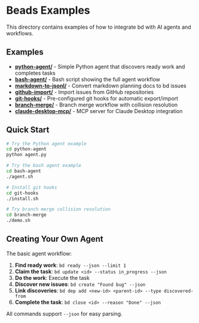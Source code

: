 # Beads Examples

This directory contains examples of how to integrate bd with AI agents and workflows.

## Examples

- **[python-agent/](python-agent/)** - Simple Python agent that discovers ready work and completes tasks
- **[bash-agent/](bash-agent/)** - Bash script showing the full agent workflow
- **[markdown-to-jsonl/](markdown-to-jsonl/)** - Convert markdown planning docs to bd issues
- **[github-import/](github-import/)** - Import issues from GitHub repositories
- **[git-hooks/](git-hooks/)** - Pre-configured git hooks for automatic export/import
- **[branch-merge/](branch-merge/)** - Branch merge workflow with collision resolution
- **[claude-desktop-mcp/](claude-desktop-mcp/)** - MCP server for Claude Desktop integration

## Quick Start

```bash
# Try the Python agent example
cd python-agent
python agent.py

# Try the bash agent example
cd bash-agent
./agent.sh

# Install git hooks
cd git-hooks
./install.sh

# Try branch merge collision resolution
cd branch-merge
./demo.sh
```

## Creating Your Own Agent

The basic agent workflow:

1. **Find ready work**: `bd ready --json --limit 1`
2. **Claim the task**: `bd update <id> --status in_progress --json`
3. **Do the work**: Execute the task
4. **Discover new issues**: `bd create "Found bug" --json`
5. **Link discoveries**: `bd dep add <new-id> <parent-id> --type discovered-from`
6. **Complete the task**: `bd close <id> --reason "Done" --json`

All commands support `--json` for easy parsing.
